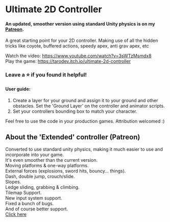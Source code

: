 # Ultimate 2D Controller
#### An updated, smoother version using standard Unity physics is on my [Patreon](https://www.patreon.com/tarodev).
A great starting point for your 2D controller. Making use of all the hidden tricks like coyote, buffered actions, speedy apex, anti grav apex, etc

Watch the video: https://www.youtube.com/watch?v=3sWTzMsmdx8 <br>
Play the game: https://tarodev.itch.io/ultimate-2d-controller


### Leave a ⭐ if you found it helpful!

#### User guide:<br>
1. Create a layer for your ground and assign it to your ground and other obstacles. Set the 'Ground Layer' on the controller and animator scripts.<br>
2. Set your controllers bounding box to match your character. <br>



Feel free to use the code in your production games. Attribution welcomed :)


## About the 'Extended' controller (Patreon)
Converted to use standard unity physics, making it much easier to use and incorporate into your game.<br>
It's even smoother than the current version.<br>
Moving platforms & one-way platforms.<br>
External forces (explosions, sword hits, bouncy... things).<br>
Dash, double jump, crouch/slide.<br>
Slopes.<br>
Ledge sliding, grabbing & climbing.<br>
Tilemap Support.<br>
New input system support.<br>
Fixed a bunch of bugs.<br>
And of course better support.<br>
[Click here](https://www.patreon.com/tarodev)
